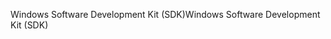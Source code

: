 <span data-ttu-id="a3ff4-101">Windows Software Development Kit (SDK)</span><span class="sxs-lookup"><span data-stu-id="a3ff4-101">Windows Software Development Kit (SDK)</span></span>